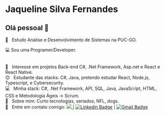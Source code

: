 


# Jaqueline Silva Fernandes

## Olá pessoal 👋

:rocket:  &nbsp; Estudo Analise e Desenvolvimento de Sistemas na PUC-GO.

:computer: Sou uma Programer/Developer.

 <br/> :purple_heart: &nbsp; Interesse em projetos Back-end C#, .Net Framework, Asp.net e React e React Native.
 <br/> :blush: &nbsp; Estudante das stacks: C#, Java, pretendo estudar React, Node.js, Typescript, e Cybersecurity.
 <br/> :computer: &nbsp; Minha stack: C#, .Net Framework, API, SQL, Java, JavaScript, HTML, CSS e Metodologia Ágeis -> Scrum.
 <br/> 💬  &nbsp; Sobre mim: Curto tecnologias, seriados, NFL, dogs.
 <br/> :email: &nbsp; Entre em contato comigo: <a href="https://api.whatsapp.com/send?phone=5562981013929&text=Olá, Jaqueline!" alt="Whatsapp">
    <img src="https://img.shields.io/badge/-Whatsapp-15d366?style=flat&labelColor=25d366&logo=whatsapp&logoColor=white"/>
  </a> | 
 [![Linkedin Badge](https://img.shields.io/badge/-Linkedin-blue?style=flat-square&logo=Linkedin&logoColor=white&link=https://www.linkedin.com/in/jaquelinefernandes/)](https://www.linkedin.com/in/jaquelinefernandes//) 
| 
[![Gmail Badge](https://img.shields.io/badge/-Gmail-c14438?style=flat-square&logo=Gmail&logoColor=white&link=mailto:tgmarinho@gmail.com)](mailto:tgmarinho@gmail.com)
